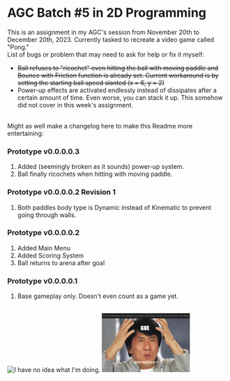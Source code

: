<h1>AGC Batch #5 in 2D Programming</h1>
This is an assignment in my AGC's session from November 20th to December 20th, 2023. Currently tasked to recreate a video game called "Pong."
<br>
List of bugs or problem that may need to ask for help or fix it myself:
<ul>
  <li><strike>Ball refuses to "ricochet" even hitting the ball with moving paddle and Bounce with Friction function is already set. Current workaround is by setting the starting ball speed slanted (x = 6, y = 2)</strike></li>
  <li>Power-up effects are activated endlessly instead of dissipates after a certain amount of time. Even worse, you can stack it up. This somehow did not cover in this week's assignment.</li>
</ul>
<br>
Might as well make a changelog here to make this Readme more entertaining:
<h3>Prototype v0.0.0.0.3</h3>
<ol>
  <li>Added (seemingly broken as it sounds) power-up system.</li>
  <li>Ball finally ricochets when hitting with moving paddle.</li>
</ol>
<h3>Prototype v0.0.0.0.2 Revision 1</h3>
<ol>
  <li>Both paddles body type is Dynamic instead of Kinematic to prevent going through walls.</li>
</ol>
<h3>Prototype v0.0.0.0.2</h3>
<ol>
  <li>Added Main Menu</li>
  <li>Added Scoring System</li>
  <li>Ball returns to arena after goal</li>
</ol>
<h3>Prototype v0.0.0.0.1</h3>
<ol>
  <li>Base gameplay only. Doesn't even count as a game yet.</li>
</ol>
<br>
<img src="https://i.kym-cdn.com/photos/images/newsfeed/000/234/765/b7e.jpg" alt="I have no idea what I'm doing." width="40%"> <img src="https://github.com/ErickZR750/Frederick-Kurniawan-Pong/blob/main/decor.jpg" alt="Dikasih tugas gak ada materi." width="40%">
